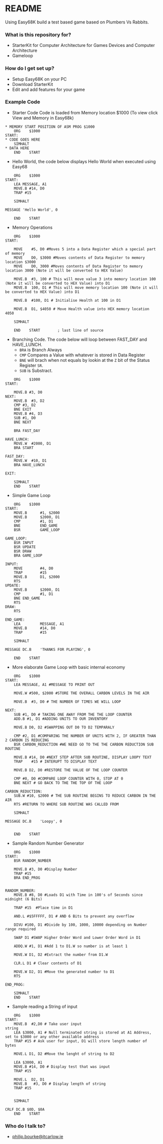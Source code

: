# README #

Using Easy68K build a test based game based on Plumbers Vs Rabbits.

### What is this repository for? ###

* StarterKit for Computer Architecture for Games Devices and Computer Architecture
* Gameloop

### How do I get set up? ###

* Setup Easy68K on your PC
* Download StarterKit
* Edit and add features for your game

### Example Code

* Starter Code Code is loaded from Memory location $1000 (To view click View and Memory in Easy68k)
```
* MEMORY START POSITION OF ASM PROG $1000
    ORG    $1000
START:
* CODE GOES HERE
    SIMHALT
* DATA HERE
    END    START
```
* Hello World, the code below displays Hello World when executed using Easy68
```
    ORG    $1000
START:
    LEA MESSAGE, A1
    MOVE.B #14, D0
    TRAP #15

    SIMHALT

MESSAGE 'Hello World', 0

    END    START
```
* Memory Operations
```
    ORG    $1000
START:

    MOVE    #5, D0 #Moves 5 into a Data Register which a special part of memory
    MOVE    D0, $3000 #Moves contents of Data Register to memory location $3000
    MOVE    D0, 3000 #Moves contents of Data Register to memory location 3000 (Note it will be converted to HEX Value)
    
    MOVE.B  #3, 100 # This will move value 3 into memory location 100 (Note it will be converted to HEX Value) into D1
    MOVE.B  100, D1 # This will move memory location 100 (Note it will be converted to HEX Value) into D1
    
    MOVE.B  #100, D1 # Initialise Health at 100 in D1
    
    MOVE.B  D1, $4050 # Move Health value into HEX memory location 4050

    SIMHALT

    END    START        ; last line of source
```
* Branching Code. The code below will loop between FAST_DAY and HAVE_LUNCH. 
    * `BRA` is Branch Always
    * `CMP` Compares a Value with whatever is stored in Data Register
    * `BNE` will brach when not equals by lookin at the `Z` bit of the Status Register `SR`. 
    * `SUB` is Substract.
```
    ORG    $1000
START:

    MOVE.B #3, D0
NEXT:    
    MOVE.B  #3, D2
    CMP #3, D2
    BNE EXIT
    MOVE.B #4, D3
    SUB #1, D0
    BNE NEXT
    
    BRA FAST_DAY

HAVE_LUNCH:
    MOVE.W  #2000, D1
    BRA START

FAST_DAY:
    MOVE.W  #10, D1
    BRA HAVE_LUNCH
    
EXIT:

    SIMHALT 
    END    START  
```

* Simple Game Loop
```
    ORG    $1000
START:
    MOVE.B      #1, $2000
    MOVE.B      $2000, D1
    CMP         #1, D1
    BNE         END_GAME
    BSR         GAME_LOOP
    
GAME_LOOP:
    BSR INPUT
    BSR UPDATE
    BSR DRAW  
    BRA GAME_LOOP

INPUT:
    MOVE        #4, D0
    TRAP        #15
    MOVE.B      D1, $2000
    RTS
UPDATE:
    MOVE.B      $2000, D1
    CMP         #1, D1
    BNE END_GAME
    RTS
DRAW:
    RTS
    
END_GAME:
    LEA         MESSAGE, A1
    MOVE.B      #14, D0
    TRAP        #15

    SIMHALT

MESSAGE DC.B    'THANKS FOR PLAYING', 0

    END    START
```
* More elaborate Game Loop with basic internal economy
```
    ORG    $1000
START: 
    LEA MESSAGE, A1 #MESSAGE TO PRINT OUT
    
    MOVE.W #500, $2000 #STORE THE OVERALL CARBON LEVELS IN THE AIR

    MOVE.B  #3, D0 # THE NUMBER OF TIMES WE WILL LOOP
    
NEXT:
    SUB #1, D0 # TAKING ONE AWAY FROM THE THE LOOP COUNTER
    ADD.B #1, D1 #ADDING UNITS TO OUR INVENTORY
    
    MOVE.B D0, D2 #SWAPPING OUT D0 TO D2 TEMPARALY
    
    CMP #2, D1 #COMPARING THE NUMBER OF UNITS WITH 2, IF GREATER THAN 2 CARBON IS REDUCING
    BSR CARBON_REDUCTION #WE NEED GO TO THE THE CARBON REDUCTION SUB ROUTINE
    
    MOVE.B #14, D0 #NEXT STEP AFTER SUB ROUTINE, DISPLAY LOOPY TEXT
    TRAP    #15 # INTERUPT TO DISPLAY TEXT
    
    MOVE.B D2, D0 #RESTORE THE VALUE OF THE LOOP COUNTER
    
    CMP #0, D0 #COMPARE LOOP COUNTER WITH 0, STOP AT 0
    BNE NEXT # GO BACK TO THE THE TOP OF THE LOOP

CARBON_REDUCTION:
    SUB.W #10, $2000 # THE SUB ROUTINE BEGINS TO REDUCE CARBON IN THE AIR
    RTS #RETURN TO WHERE SUB ROUTINE WAS CALLED FROM

    SIMHALT  

MESSAGE DC.B    'Loopy', 0


    END    START
```

* Sample Random Number Generator
```
    ORG    $1000
START:    
    BSR RANDOM_NUMBER  
    
    MOVE.B #3, D0 #Display Number
    TRAP #15
    BRA END_PROG


RANDOM_NUMBER:     
    MOVE.B #8, D0 #Loads D1 with Time in 100's of Seconds since midnight (6 Bits)
    
    TRAP #15  #Place time in D1

    AND.L #$5FFFFF, D1 # AND 6 Bits to prevent any overflow
    
    DIVU #100, D1 #Divide by 100, 1000, 10000 depending on Number range required
    
    SWAP D1 #SWAP Higher Order Word and Lower Order Word in D1
    
    ADDQ.W #1, D1 #Add 1 to D1.W so number is at least 1
    
    MOVE.W D1, D2 #Extract the number from D1.W
    
    CLR.L D1 # Clear contents of D1

    MOVE.W D2, D1 #Move the generated number to D1
    RTS

END_PROG:
    
    SIMHALT            
    END    START
```
* Sample reading a String of input
```
    ORG    $1000
START:  
    MOVE.B  #2,D0 # Take user input
string
    LEA $3000, A1 # Null terminated string is stored at A1 Address, set to $3000 or any other available address
    TRAP #15 # Ask user for input, D1 will store length number of bytes
    
    MOVE.L D1, D2 #Move the lenght of string to D2

    LEA $3000, A1
    MOVE.B #14, D0 # Display test that was input
    TRAP #15
    
    MOVE.L  D2, D1
    MOVE.B   #3, D0 # Display length of string
    TRAP #15
    
        
    SIMHALT 

CRLF DC.B $0D, $0A
    END    START       
```
### Who do I talk to? ###

* philip.bourke@itcarlow.ie
